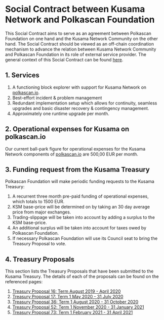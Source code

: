 # Social Contract between Kusama Network and Polkascan Foundation
This Social Contract aims to serve as an agreement between Polkascan Foundation on one hand and the Kusama Network Community on the other hand. The Social Contract should be viewed as an off-chain coordination mechanism to advance the relation between Kusama Network Community and Polkascan Foundation in its role of external service provider. The general context of this Social Contract can be found [here](https://github.com/polkascan/social-contract/blob/master/README.md).

## 1. Services
1. A functioning block explorer with support for Kusama Network on [polkascan.io](https://polkascan.io).
2. Best-effort incident & problem management
3. Redundant implementation setup which allows for continuity, seamless upgrades and basic disaster recovery & contingency management.
4. Approximately one runtime upgrade per month.

## 2. Operational expenses for Kusama on polkascan.io
Our current ball-park figure for operational expenses for the Kusama Network components of [polkascan.io](https://polkascan.io) are 500,00 EUR per month.

## 3. Funding request from the Kusama Treasury
Polkascan Foundation will make periodic funding requests to the Kusama Treasury:
1. A recurrent three month pre-paid funding of operational expenses, which totals to 1500 EUR.
2. KSM base-price will be determined on by taking an 30 day average price from major exchanges.
3. Trading-slippage will be taken into account by adding a surplus to the KSM base-price.
4. An additional surplus will be taken into account for taxes owed by Polkascan Foundation.
5. If necessary Polkascan Foundation will use its Council seat to bring the Treasury Proposal to vote.

## 4. Treasury Proposals
This section lists the Treasury Proposals that have been submitted to the Kusama Treasury.
The details of each of the proposals can be found on the referenced pages:
1. [Treasury Proposal 16: Term August 2019 - April 2020](https://github.com/polkascan/social-contract/blob/master/kusama/treasury-proposal-16.md)
2. [Treasury Proposal 17: Term 1 May 2020 - 31 July 2020](https://github.com/polkascan/social-contract/blob/master/kusama/treasury-proposal-17.md)
3. [Treasury Proposal 36: Term 1 August 2020 - 31 October 2020](https://github.com/polkascan/social-contract/blob/master/kusama/treasury-proposal-36.md)
4. [Treasury Proposal 52: Term 1 November 2020 - 31 January 2021](https://github.com/polkascan/social-contract/blob/master/kusama/treasury-proposal-52.md)
5. [Treasury Proposal 73: Term 1 February 2021 - 31 April 2021](https://github.com/polkascan/social-contract/blob/master/kusama/treasury-proposal-73.md)

